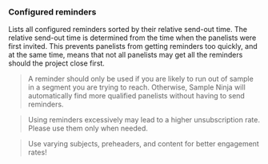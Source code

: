 ### Configured reminders
Lists all configured reminders sorted by their relative send-out time. The relative send-out time is determined from the time when the panelists were first invited. This prevents panelists from getting reminders too quickly, and at the same time, means that not all panelists may get all the reminders should the project close first.

> A reminder should only be used if you are likely to run out of sample in a segment you are trying to reach. Otherwise, Sample Ninja will automatically find more qualified panelists without having to send reminders.

> Using reminders excessively may lead to a higher unsubscription rate. Please use them only when needed.

> Use varying subjects, preheaders, and content for better engagement rates!
